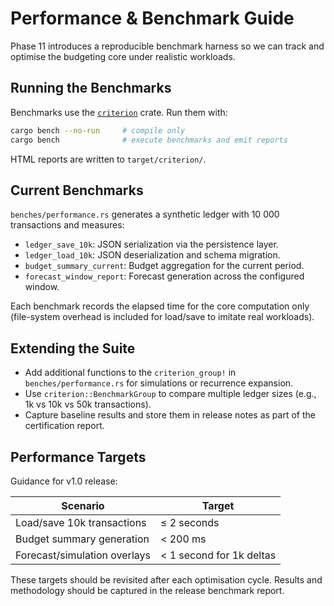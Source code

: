 # Performance & Benchmark Guide

Phase 11 introduces a reproducible benchmark harness so we can track and optimise the budgeting core under realistic workloads.

## Running the Benchmarks

Benchmarks use the [`criterion`](https://crates.io/crates/criterion) crate. Run them with:

```sh
cargo bench --no-run     # compile only
cargo bench              # execute benchmarks and emit reports
```

HTML reports are written to `target/criterion/`.

## Current Benchmarks

`benches/performance.rs` generates a synthetic ledger with 10 000 transactions and measures:

- `ledger_save_10k`: JSON serialization via the persistence layer.
- `ledger_load_10k`: JSON deserialization and schema migration.
- `budget_summary_current`: Budget aggregation for the current period.
- `forecast_window_report`: Forecast generation across the configured window.

Each benchmark records the elapsed time for the core computation only (file-system overhead is included for load/save to imitate real workloads).

## Extending the Suite

- Add additional functions to the `criterion_group!` in `benches/performance.rs` for simulations or recurrence expansion.
- Use `criterion::BenchmarkGroup` to compare multiple ledger sizes (e.g., 1k vs 10k vs 50k transactions).
- Capture baseline results and store them in release notes as part of the certification report.

## Performance Targets

Guidance for v1.0 release:

| Scenario | Target |
| --- | --- |
| Load/save 10k transactions | ≤ 2 seconds |
| Budget summary generation | < 200 ms |
| Forecast/simulation overlays | < 1 second for 1k deltas |

These targets should be revisited after each optimisation cycle. Results and methodology should be captured in the release benchmark report.
